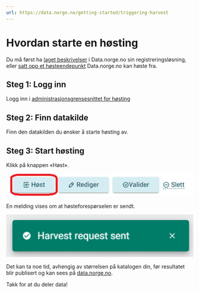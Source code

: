 ```yaml
---
url: https://data.norge.no/getting-started/triggering-harvest
---
```


# Hvordan starte en høsting

Du må først ha [laget beskrivelser](TODO:lenke-til-guide) i Data.norge.no sin registreringsløsning, eller [satt opp et høsteendepunkt](TODO:lenke-til-guide) Data.norge.no kan høste fra.

## Steg 1: Logg inn

Logg inn i [administrasjonsgrensesnittet for høsting](https://admin.fellesdatakatalog.digdir.no/data-sources)

## Steg 2: Finn datakilde

Finn den datakilden du ønsker å starte høsting av.

## Steg 3: Start høsting

Klikk på knappen «Høst».

![Høst](image-3.png)

En melding vises om at høsteforespørselen er sendt.

![Melding](image-4.png)

Det kan ta noe tid, avhengig av størrelsen på katalogen din, før resultatet blir publisert og kan sees på [data.norge.no](https://data.norge.no).

Takk for at du deler data!
